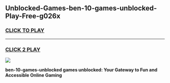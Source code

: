 
## Unblocked-Games-ben-10-games-unblocked-Play-Free-g026x
<h3>
<a href="https://premium76.site?title=ben-10-games-unblocked&ref=18A1">CLICK TO PLAY</a></h3>
<hr>

<h3>
<a href="https://premium76.site?title=ben-10-games-unblocked&ref=18A1">CLICK 2 PLAY</a>
  
</h3>

<a href="https://premium76.site?title=ben-10-games-unblocked&ref=18A1"><img src="https://clearcache.store/games.png"></a>


**ben-10-games-unblocked games unblocked: Your Gateway to Fun and Accessible Online Gaming**
